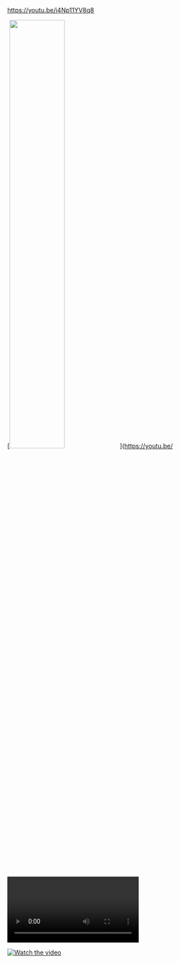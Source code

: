 https://youtu.be/i4Np11YV8q8

[<img src="https://youtu.be/i4Np11YV8q8<VIDEO ID>/maxresdefault.jpg" width="50%">](https://youtu.be/<VIDEO ID>)




[![Watch the video](https://photos.google.com/photo/AF1QipPCyDkuO2-HtAqVQKklyzYXYi2itK8S8W4hgUGx)](https://youtu.be/T-D1KVIuvjA)




